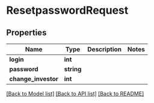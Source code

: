 # ResetpasswordRequest

## Properties
Name | Type | Description | Notes
------------ | ------------- | ------------- | -------------
**login** | **int** |  | 
**password** | **string** |  | 
**change_investor** | **int** |  | 

[[Back to Model list]](../README.md#documentation-for-models) [[Back to API list]](../README.md#documentation-for-api-endpoints) [[Back to README]](../README.md)


